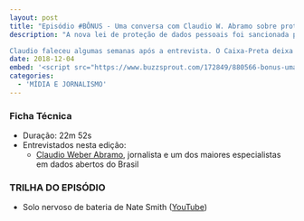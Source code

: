 ```yaml
---
layout: post
title: "Episódio #BÔNUS - Uma conversa com Claudio W. Abramo sobre proteção de dados pessoais"
description: "A nova lei de proteção de dados pessoais foi sancionada pelo presidente Michel Temer em agosto de 2018. Nosso apresentador Sérgio Spagnuolo sentou-se para conversar com um dos maiores especialistas em dados abertos do Brasil, Claudio Weber Abramo, para descobrir como essa nova legislação pode afetar a transparência pública no país. <br><br>

Claudio faleceu algumas semanas após a entrevista. O Caixa-Preta deixa esse episódio como uma memória de seu compromisso com a transparência pública."
date: 2018-12-04
embed: '<script src="https://www.buzzsprout.com/172849/880566-bonus-uma-conversa-com-claudio-w-abramo-sobre-protecao-de-dados-pessoais.js?player=small" type="text/javascript" charset="utf-8"></script>'
categories:
  - 'MÍDIA E JORNALISMO'
---
```


### **Ficha Técnica**

- Duração: 22m 52s
- Entrevistados nesta edição:
    - [Claudio Weber Abramo](https://pt.wikipedia.org/wiki/Cl%C3%A1udio_Weber_Abramo), jornalista e um dos maiores especialistas em dados abertos do Brasil

### TRILHA DO EPISÓDIO

- Solo nervoso de bateria de Nate Smith ([YouTube](https://www.youtube.com/watch?v=5ZKpAPpHm2Q&list=PLAplGRixTk2u7n8O53-mHw5GZCZ6pPIs7&index=18&t=0s))

